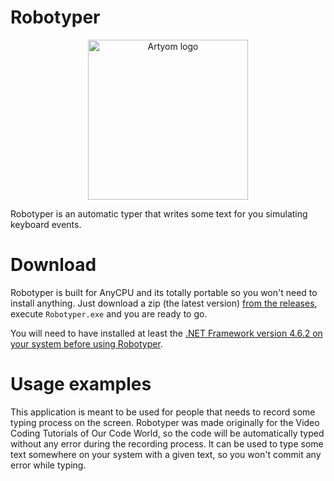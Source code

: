 # Robotyper

<p align="center">
    <img src="https://cdn.rawgit.com/ourcodeworld/robotyper/15f3393c/robotyper.png" width="256" title="Artyom logo">
</p>

Robotyper is an automatic typer that writes some text for you simulating keyboard events.

# Download

Robotyper is built for AnyCPU and its totally portable so you won't need to install anything. Just download a zip (the latest version) [from the releases](https://github.com/ourcodeworld/robotyper/releases), execute `Robotyper.exe` and you are ready to go.

You will need to have installed at least the [.NET Framework version 4.6.2 on your system before using Robotyper](https://www.microsoft.com/en-us/download/details.aspx?id=53344).

# Usage examples

This application is meant to be used for people that needs to record some typing process on the screen. Robotyper was made originally for the Video Coding Tutorials of Our Code World, so the code will be automatically typed without any error during the recording process. It can be used to type some text somewhere on your system with a given text, so you won't commit any error while typing.